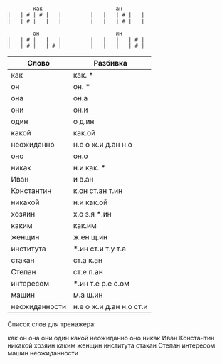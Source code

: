 ```

        как                       ан
|   | # | # |   |         |   |   | # |   |
|   | # |   |   |         |   |   | # |   |

        он                        ин
|   | # |   |   |         |   |   |   | # |
|   | # |   | # |         |   |   |   | # |

```


| Слово | Разбивка |
| --- | --- |
| как | как. \* | 
| он | он. \* | 
| она | он.а | 
| они | он.и | 
| один | о д.ин | 
| какой | как.ой | 
| неожиданно | н.е о ж.и д.ан н.о | 
| оно | он.о | 
| никак | н.и как. \* | 
| Иван | и в.ан | 
| Константин | к.он ст.ан т.ин | 
| никакой | н.и как.ой | 
| хозяин | х.о з.я  \*.ин | 
| каким | как.им | 
| женщин | ж.ен щ.ин | 
| института |  \*.ин ст.и т.у т.а | 
| стакан | ст.а к.ан | 
| Степан | ст.е п.ан | 
| интересом |  \*.ин т.е р.е с.ом | 
| машин | м.а ш.ин | 
| неожиданности | н.е о ж.и д.ан н.о ст.и | 

Список слов для тренажера:

как он она они один какой неожиданно оно никак Иван Константин никакой хозяин каким женщин института стакан Степан интересом машин неожиданности
